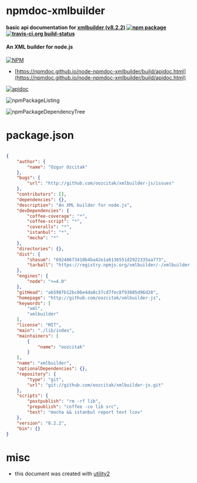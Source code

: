 # npmdoc-xmlbuilder

#### basic api documentation for  [xmlbuilder (v8.2.2)](http://github.com/oozcitak/xmlbuilder-js)  [![npm package](https://img.shields.io/npm/v/npmdoc-xmlbuilder.svg?style=flat-square)](https://www.npmjs.org/package/npmdoc-xmlbuilder) [![travis-ci.org build-status](https://api.travis-ci.org/npmdoc/node-npmdoc-xmlbuilder.svg)](https://travis-ci.org/npmdoc/node-npmdoc-xmlbuilder)

#### An XML builder for node.js

[![NPM](https://nodei.co/npm/xmlbuilder.png?downloads=true&downloadRank=true&stars=true)](https://www.npmjs.com/package/xmlbuilder)

- [https://npmdoc.github.io/node-npmdoc-xmlbuilder/build/apidoc.html](https://npmdoc.github.io/node-npmdoc-xmlbuilder/build/apidoc.html)

[![apidoc](https://npmdoc.github.io/node-npmdoc-xmlbuilder/build/screenCapture.buildCi.browser.%252Ftmp%252Fbuild%252Fapidoc.html.png)](https://npmdoc.github.io/node-npmdoc-xmlbuilder/build/apidoc.html)

![npmPackageListing](https://npmdoc.github.io/node-npmdoc-xmlbuilder/build/screenCapture.npmPackageListing.svg)

![npmPackageDependencyTree](https://npmdoc.github.io/node-npmdoc-xmlbuilder/build/screenCapture.npmPackageDependencyTree.svg)



# package.json

```json

{
    "author": {
        "name": "Ozgur Ozcitak"
    },
    "bugs": {
        "url": "http://github.com/oozcitak/xmlbuilder-js/issues"
    },
    "contributors": [],
    "dependencies": {},
    "description": "An XML builder for node.js",
    "devDependencies": {
        "coffee-coverage": "*",
        "coffee-script": "*",
        "coveralls": "*",
        "istanbul": "*",
        "mocha": "*"
    },
    "directories": {},
    "dist": {
        "shasum": "69248673410b4ba42e1a6136551d2922335aa773",
        "tarball": "https://registry.npmjs.org/xmlbuilder/-/xmlbuilder-8.2.2.tgz"
    },
    "engines": {
        "node": ">=4.0"
    },
    "gitHead": "ab5987b12bc06e4da8c37cd7fec8f93085d96d28",
    "homepage": "http://github.com/oozcitak/xmlbuilder-js",
    "keywords": [
        "xml",
        "xmlbuilder"
    ],
    "license": "MIT",
    "main": "./lib/index",
    "maintainers": [
        {
            "name": "oozcitak"
        }
    ],
    "name": "xmlbuilder",
    "optionalDependencies": {},
    "repository": {
        "type": "git",
        "url": "git://github.com/oozcitak/xmlbuilder-js.git"
    },
    "scripts": {
        "postpublish": "rm -rf lib",
        "prepublish": "coffee -co lib src",
        "test": "mocha && istanbul report text lcov"
    },
    "version": "8.2.2",
    "bin": {}
}
```



# misc
- this document was created with [utility2](https://github.com/kaizhu256/node-utility2)

